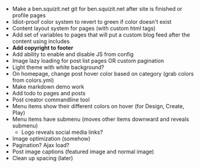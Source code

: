 * Make a ben.squizit.net git for ben.squizit.net after site is finished or profile pages
* Idiot-proof color system to revert to green if color doesn't exist
* Content layout system for pages (with custom html tags)
* Add set of variables to pages that will put a custom blog feed after the content using includes
* **Add copyright to footer**
* Add ability to enable and disable JS from config
* Image lazy loading for post list pages OR custom pagination
* Light theme with white background?
* On homepage, change post hover color based on category (grab colors from colors.yml)
* Make markdown demo work
* Add todo to pages and posts
* Post creator commandline tool
* Menu items show their different colors on hover (for Design, Create, Play)
* Menu items have submenu (moves other items downward and reveals submenu)
  * Logo reveals social media links?
* Image optimization (somehow)
* Pagination? Ajax load?
* Post image captions (featured image and normal image)
* Clean up spacing (later)
